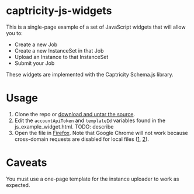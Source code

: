 captricity-js-widgets
=====================

This is a single-page example of a set of JavaScript widgets that will allow
you to: 

* Create a new Job
* Create a new InstanceSet in that Job 
* Upload an Instance to that InstanceSet
* Submit your Job

These widgets are implemented with the Captricity Schema.js library.

# Usage

1. Clone the repo or <a href="https://github.com/Captricity/captricity-js-widgets/tarball/master" target="_blank">download and untar the source</a>.
2. Edit the ```accountApiToken``` and ```templateId``` variables found in the js_example_widget.html.  TODO: describe
3. Open the file in <a href="http://www.mozilla.org/en-US/firefox/new/" target="_blank">Firefox</a>.  Note that Google Chrome will not work because cross-domain requests are disabled for local files (<a href="http://stackoverflow.com/questions/8449716/cross-origin-requests-are-only-supported-for-http-but-its-not-cross-domain" target="_blank">1</a>, <a href="http://stackoverflow.com/questions/4819060/allow-google-chrome-to-use-xmlhttprequest-to-load-a-url-from-a-local-file" target="_blank">2</a>).

# Caveats

You must use a one-page template for the instance uploader to work as expected.

